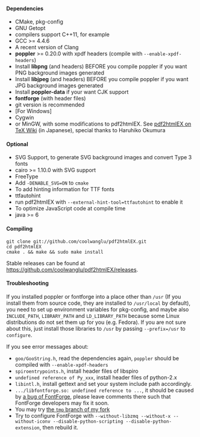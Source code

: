 #### Dependencies

* CMake, pkg-config
* GNU Getopt
* compilers support C++11, for example
 * GCC >= 4.4.6
 * A recent version of Clang
* **poppler** >= 0.20.0 with xpdf headers (compile with `--enable-xpdf-headers`)
 * Install **libpng** (and headers) BEFORE you compile poppler if you want PNG background images generated
 * Install **libjpeg** (and headers) BEFORE you compile poppler if you want JPG background images generated
 * Install **poppler-data** if your want CJK support
* **fontforge** (with header files)
 * git version is recommended
* [For Windows]
 * Cygwin 
 * or MinGW, with some modifications to pdf2htmlEX. See [pdf2htmlEX on TeX Wiki](http://oku.edu.mie-u.ac.jp/~okumura/texwiki/?pdf2htmlEX) (in Japanese), special thanks to Haruhiko Okumura

#### Optional

* SVG Support, to generate SVG background images and convert Type 3 fonts
 * cairo >= 1.10.0 with SVG support
 * FreeType
 * Add `-DENABLE_SVG=ON` to `cmake`
* To add hinting information for TTF fonts
 * ttfautohint
 * run pdf2htmlEX with `--external-hint-tool=ttfautohint` to enable it
* To optimize JavaScript code at compile time
 * java >= 6

#### Compiling

    git clone git://github.com/coolwanglu/pdf2htmlEX.git
    cd pdf2htmlEX
    cmake . && make && sudo make install

Stable releases can be found at <https://github.com/coolwanglu/pdf2htmlEX/releases>.

#### Troubleshooting

If you installed poppler or fontforge into a place other than `/usr` (If you install them from source code, they are installed to `/usr/local` by default), you need to set up environment variables for pkg-config, and maybe also `INCLUDE_PATH`, `LIBRARY_PATH` and `LD_LIBRARY_PATH` because some Linux distributions do not set them up for you (e.g. Fedora). If you are not sure about this, just install those libraries to `/usr` by passing `--prefix=/usr` to `configure`.

If you see error messages about:

 - `goo/GooString.h`, read the dependencies again, `poppler` should be compiled with `--enable-xpdf-headers`
 - `spiroentrypoints.h`, install header files of libspiro
 - `undefined reference of Py_xxx`, install header files of python-2.x
 - `libintl.h`, install gettext and set your system include path accordingly.
 - `.../libfontforge.so: undefined reference to ...`, it should be caused by [a bug of FontForge](https://github.com/fontforge/fontforge/issues/465), please leave comments there such that FontForge developers may fix it soon.
  - You may try [the `tmp` branch of my fork](https://github.com/coolwanglu/fontforge/tree/tmp)
  - Try to configure FontForge with `--without-libzmq --without-x --without-iconv --disable-python-scripting --disable-python-extension`, then rebuild it. 

